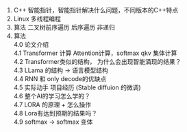 

1. C++ 智能指针，智能指针解决什么问题，不同版本的C++特点
2. Linux 多线程编程
3. 算法 二叉树前序遍历  后序遍历 非递归
4. 算法  
   4.0 论文介绍  
   4.1 Transformer 计算 Attention计算，softmax qkv 集体计算  
   4.2 Transformer类似的结构， 为什么会出现智能涌现的结果？  
   4.3 LLama 的结构 -> 语言模型结构  
   4.4 RNN 和 only decode的优缺点  
   4.5 实际动手 项目经历 (Stable diffuion 的微调)  
   4.6 整个AI的学习怎么学的？  
   4.7 LORA 的原理  + 怎么操作  
   4.8 Lora有达到预期的结果吗？  
   4.9 softmax -> softmax 变体
   
   
